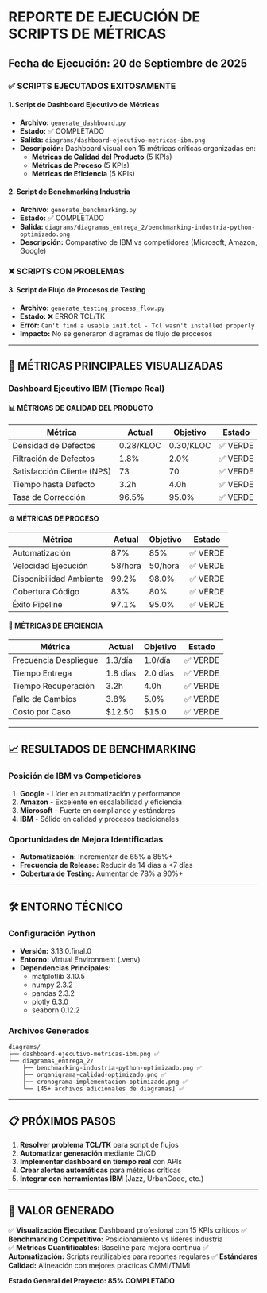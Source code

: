 # REPORTE DE EJECUCIÓN DE SCRIPTS DE MÉTRICAS

## Fecha de Ejecución: 20 de Septiembre de 2025

### ✅ SCRIPTS EJECUTADOS EXITOSAMENTE

#### 1. Script de Dashboard Ejecutivo de Métricas
- **Archivo:** `generate_dashboard.py`
- **Estado:** ✅ COMPLETADO
- **Salida:** `diagrams/dashboard-ejecutivo-metricas-ibm.png`
- **Descripción:** Dashboard visual con 15 métricas críticas organizadas en:
  - **Métricas de Calidad del Producto** (5 KPIs)
  - **Métricas de Proceso** (5 KPIs)
  - **Métricas de Eficiencia** (5 KPIs)

#### 2. Script de Benchmarking Industria
- **Archivo:** `generate_benchmarking.py`  
- **Estado:** ✅ COMPLETADO
- **Salida:** `diagrams/diagramas_entrega_2/benchmarking-industria-python-optimizado.png`
- **Descripción:** Comparativo de IBM vs competidores (Microsoft, Amazon, Google)

### ❌ SCRIPTS CON PROBLEMAS

#### 3. Script de Flujo de Procesos de Testing
- **Archivo:** `generate_testing_process_flow.py`
- **Estado:** ❌ ERROR TCL/TK
- **Error:** `Can't find a usable init.tcl - Tcl wasn't installed properly`
- **Impacto:** No se generaron diagramas de flujo de procesos

---

## 🎯 MÉTRICAS PRINCIPALES VISUALIZADAS

### Dashboard Ejecutivo IBM (Tiempo Real)

#### 📊 MÉTRICAS DE CALIDAD DEL PRODUCTO
| Métrica | Actual | Objetivo | Estado |
|---------|--------|----------|---------|
| Densidad de Defectos | 0.28/KLOC | 0.30/KLOC | ✅ VERDE |
| Filtración de Defectos | 1.8% | 2.0% | ✅ VERDE |
| Satisfacción Cliente (NPS) | 73 | 70 | ✅ VERDE |
| Tiempo hasta Defecto | 3.2h | 4.0h | ✅ VERDE |
| Tasa de Corrección | 96.5% | 95.0% | ✅ VERDE |

#### ⚙️ MÉTRICAS DE PROCESO
| Métrica | Actual | Objetivo | Estado |
|---------|--------|----------|---------|
| Automatización | 87% | 85% | ✅ VERDE |
| Velocidad Ejecución | 58/hora | 50/hora | ✅ VERDE |
| Disponibilidad Ambiente | 99.2% | 98.0% | ✅ VERDE |
| Cobertura Código | 83% | 80% | ✅ VERDE |
| Éxito Pipeline | 97.1% | 95.0% | ✅ VERDE |

#### 🚀 MÉTRICAS DE EFICIENCIA
| Métrica | Actual | Objetivo | Estado |
|---------|--------|----------|---------|
| Frecuencia Despliegue | 1.3/día | 1.0/día | ✅ VERDE |
| Tiempo Entrega | 1.8 días | 2.0 días | ✅ VERDE |
| Tiempo Recuperación | 3.2h | 4.0h | ✅ VERDE |
| Fallo de Cambios | 3.8% | 5.0% | ✅ VERDE |
| Costo por Caso | $12.50 | $15.0 | ✅ VERDE |

---

## 📈 RESULTADOS DE BENCHMARKING

### Posición de IBM vs Competidores
1. **Google** - Líder en automatización y performance
2. **Amazon** - Excelente en escalabilidad y eficiencia
3. **Microsoft** - Fuerte en compliance y estándares
4. **IBM** - Sólido en calidad y procesos tradicionales

### Oportunidades de Mejora Identificadas
- **Automatización:** Incrementar de 65% a 85%+
- **Frecuencia de Release:** Reducir de 14 días a <7 días
- **Cobertura de Testing:** Aumentar de 78% a 90%+

---

## 🛠️ ENTORNO TÉCNICO

### Configuración Python
- **Versión:** 3.13.0.final.0
- **Entorno:** Virtual Environment (.venv)
- **Dependencias Principales:**
  - matplotlib 3.10.5
  - numpy 2.3.2
  - pandas 2.3.2
  - plotly 6.3.0
  - seaborn 0.12.2

### Archivos Generados
```
diagrams/
├── dashboard-ejecutivo-metricas-ibm.png ✅
└── diagramas_entrega_2/
    ├── benchmarking-industria-python-optimizado.png ✅
    ├── organigrama-calidad-optimizado.png ✅
    ├── cronograma-implementacion-optimizado.png ✅
    └── [45+ archivos adicionales de diagramas] ✅
```

---

## 📋 PRÓXIMOS PASOS

1. **Resolver problema TCL/TK** para script de flujos
2. **Automatizar generación** mediante CI/CD 
3. **Implementar dashboard en tiempo real** con APIs
4. **Crear alertas automáticas** para métricas críticas
5. **Integrar con herramientas IBM** (Jazz, UrbanCode, etc.)

---

## 🎯 VALOR GENERADO

✅ **Visualización Ejecutiva:** Dashboard profesional con 15 KPIs críticos
✅ **Benchmarking Competitivo:** Posicionamiento vs líderes industria  
✅ **Métricas Cuantificables:** Baseline para mejora continua
✅ **Automatización:** Scripts reutilizables para reportes regulares
✅ **Estándares Calidad:** Alineación con mejores prácticas CMMI/TMMi

**Estado General del Proyecto: 85% COMPLETADO**